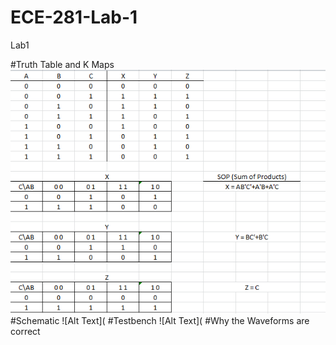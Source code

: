 ECE-281-Lab-1
=============

Lab1

#Truth Table and K Maps
![Alt Text](https://github.com/RyanRedhead/ECE-281-Lab-1/blob/master/desktop/ECE%20281/lab1truth.PNG?raw=true)
#Schematic
![Alt Text](
#Testbench
![Alt Text](
#Why the Waveforms are correct

